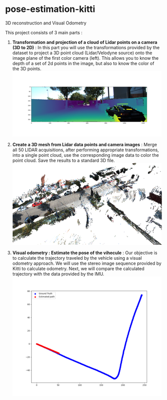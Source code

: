 # pose-estimation-kitti
3D reconstruction and Visual Odometry 


This project consists of 3 main parts : 
1. **Transformation and projection of a cloud of Lidar points on a camera (3D to 2D)** : In this part you will use the transformations provided by the dataset to project a
3D point cloud (Lidar/Velodyne source) onto the image plane of the first color camera (left). This allows you to know the depth of a set of 2d points in the image, but also 
to know the color of the 3D points. 
![3D-to-2D](https://github.com/mohcenaouadj/pose-estimation-kitti/blob/main/Images/Figure_1.png)

2. **Create a 3D mesh from Lidar data points and camera images** : Merge all 50 LIDAR acquisitions, after performing appropriate transformations, into a single point cloud, use the corresponding image data to color the point cloud. Save the results to a standard 3D file.
![lidar-to-3d](https://github.com/mohcenaouadj/pose-estimation-kitti/blob/main/Images/street_2.png)

3. **Visual odometry : Estimate the pose of the vihecule** : Our objective is to calculate the trajectory traveled by the vehicle using a visual odometry approach. We will use the stereo image sequence provided by Kitti to calculate odometry. Next, we will compare the calculated trajectory with the data provided by the IMU.
![odometry](https://github.com/mohcenaouadj/pose-estimation-kitti/blob/main/Images/Figure_3.png)

